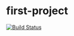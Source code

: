 # first-project
[![Build Status](https://travis-ci.org/odykyi/first-project.svg)](https://travis-ci.org/odykyi/first-project)